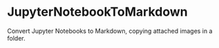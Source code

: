 # JupyterNotebookToMarkdown
Convert Jupyter Notebooks to Markdown, copying attached images in a folder. 
